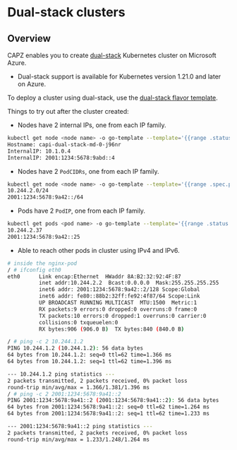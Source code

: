 # Dual-stack clusters

## Overview

CAPZ enables you to create [dual-stack](https://kubernetes.io/docs/concepts/services-networking/dual-stack/) Kubernetes cluster on Microsoft Azure.

- Dual-stack support is available for Kubernetes version 1.21.0 and later on Azure.

To deploy a cluster using dual-stack, use the [dual-stack flavor template](../../../../templates/cluster-template-dual-stack.yaml).

Things to try out after the cluster created:

- Nodes have 2 internal IPs, one from each IP family.

```bash
kubectl get node <node name> -o go-template --template='{{range .status.addresses}}{{printf "%s: %s \n" .type .address}}{{end}}'
Hostname: capi-dual-stack-md-0-j96nr 
InternalIP: 10.1.0.4 
InternalIP: 2001:1234:5678:9abd::4 
```

- Nodes have 2 `PodCIDRs`, one from each IP family.

```bash
kubectl get node <node name> -o go-template --template='{{range .spec.podCIDRs}}{{printf "%s\n" .}}{{end}}'
10.244.2.0/24
2001:1234:5678:9a42::/64
```

- Pods have 2 `PodIP`, one from each IP family.

```bash
kubectl get pods <pod name> -o go-template --template='{{range .status.podIPs}}{{printf "%s \n" .ip}}{{end}}' 
10.244.2.37 
2001:1234:5678:9a42::25 
```

- Able to reach other pods in cluster using IPv4 and IPv6.

```bash
# inside the nginx-pod
/ # ifconfig eth0
eth0      Link encap:Ethernet  HWaddr 8A:B2:32:92:4F:87
          inet addr:10.244.2.2  Bcast:0.0.0.0  Mask:255.255.255.255
          inet6 addr: 2001:1234:5678:9a42::2/128 Scope:Global
          inet6 addr: fe80::88b2:32ff:fe92:4f87/64 Scope:Link
          UP BROADCAST RUNNING MULTICAST  MTU:1500  Metric:1
          RX packets:9 errors:0 dropped:0 overruns:0 frame:0
          TX packets:10 errors:0 dropped:1 overruns:0 carrier:0
          collisions:0 txqueuelen:0
          RX bytes:906 (906.0 B)  TX bytes:840 (840.0 B)

/ # ping -c 2 10.244.1.2
PING 10.244.1.2 (10.244.1.2): 56 data bytes
64 bytes from 10.244.1.2: seq=0 ttl=62 time=1.366 ms
64 bytes from 10.244.1.2: seq=1 ttl=62 time=1.396 ms

--- 10.244.1.2 ping statistics ---
2 packets transmitted, 2 packets received, 0% packet loss
round-trip min/avg/max = 1.366/1.381/1.396 ms
/ # ping -c 2 2001:1234:5678:9a41::2
PING 2001:1234:5678:9a41::2 (2001:1234:5678:9a41::2): 56 data bytes
64 bytes from 2001:1234:5678:9a41::2: seq=0 ttl=62 time=1.264 ms
64 bytes from 2001:1234:5678:9a41::2: seq=1 ttl=62 time=1.233 ms

--- 2001:1234:5678:9a41::2 ping statistics ---
2 packets transmitted, 2 packets received, 0% packet loss
round-trip min/avg/max = 1.233/1.248/1.264 ms
```
